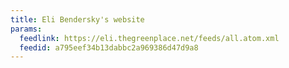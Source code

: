 ```yaml
---
title: Eli Bendersky's website
params:
  feedlink: https://eli.thegreenplace.net/feeds/all.atom.xml
  feedid: a795eef34b13dabbc2a969386d47d9a8
---
```

